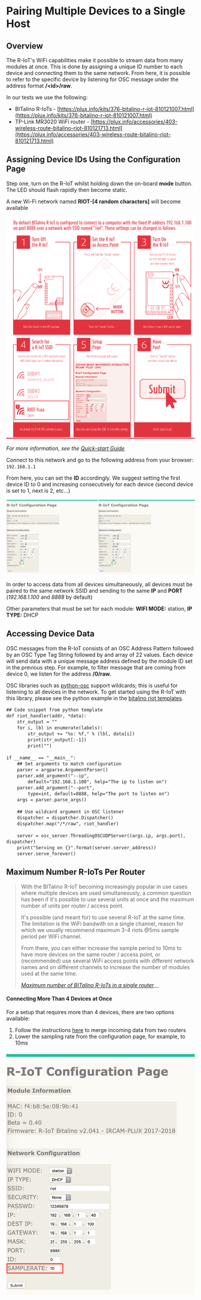 # Pairing Multiple Devices to a Single Host

## Overview

The R-IoT's WiFi capabilities make it possible to stream data from many modules at once. This is done by assigning a unique ID number to each device and connecting them to the same network. From here, it is possible to refer to the specific device by listening for OSC message under the address format **/&lt;id&gt;/raw**.

In our tests we use the following:

* BITalino R-IoTs - [https://plux.info/kits/376-bitalino-r-iot-810121007.html](https://plux.info/kits/376-bitalino-r-iot-810121007.html)
* TP-Link MR3020 WiFi router - [https://plux.info/accessories/403-wireless-route-bitalino-riot-810121713.html](https://plux.info/accessories/403-wireless-route-bitalino-riot-810121713.html)

## Assigning Device IDs Using the Configuration Page

Step one, turn on the R-IoT whilst holding down the on-board **mode** button. The LED should flash rapidly then become static.

A new Wi-Fi network named **RIOT-\[4 random characters\]** will become available

![](../.gitbook/assets/screen_shot_2018-11-05_at_11.15.37_am.png)

_For more information, see the_ [_Quick-start Guide_](https://bitalino.com/downloads/quickstart-guide-riot-1.0.0.12-print.pdf)

Connect to this network and go to the following address from your browser: `192.168.1.1`

From here, you can set the **ID** accordingly. We suggest setting the first device ID to 0 and increasing consecutively for each device \(second device is set to 1, next is 2, etc...\)

![Configuration of two R-IoT devices](../.gitbook/assets/riot_id_both%20%281%29.png)

In order to access data from all devices simultaneously, all devices must be paired to the same network SSID and sending to the same **IP** and **PORT** \(_192.168.1.100_ and _8888_ by default\)

Other parameters that must be set for each module: **WIFI MODE:** station, **IP TYPE:** DHCP

## Accessing Device Data

OSC messages from the R-IoT consists of an OSC Address Pattern followed by an OSC Type Tag String followed by and array of 22 values. Each device will send data with a unique message address defined by the module ID set in the previous step. For example, to filter message that are coming from device 0, we listen for the address **/0/raw.**

OSC libraries such as [python-osc](https://pypi.org/project/python-osc/) support wildcards; this is useful for listening to all devices in the network. To get started using the R-IoT with this library, please see the python example in the [bitalino riot templates](https://github.com/wprimett/bitalino_riot_templates).

```text
## Code snippet from python template
def riot_handler(addr, *data):
    str_output = ""
    for i, lbl in enumerate(labels):
        str_output += "%s: %f," % (lbl, data[i])
        print(str_output[:-1])
        print("")

if __name__ == "__main__":
    ## Set arguments to match configuration
    parser = argparse.ArgumentParser()
    parser.add_argument("--ip",
        default="192.168.1.100", help="The ip to listen on")
    parser.add_argument("--port",
        type=int, default=8888, help="The port to listen on")
    args = parser.parse_args()

    ## Use wildcard argument in OSC listener        
    dispatcher = dispatcher.Dispatcher()
    dispatcher.map("/*/raw", riot_handler)

    server = osc_server.ThreadingOSCUDPServer((args.ip, args.port), dispatcher)
    print("Serving on {}".format(server.server_address))
    server.serve_forever()
```

## Maximum Number R-IoTs Per Router

> With the BITalino R-IoT becoming increasingly popular in use cases where multiple devices are used simultaneously, a common question has been if it's possible to use several units at once and the maximum number of units per router / access point.
>
> It's possible \(and meant for\) to use several R-IoT at the same time. The limitation is the WiFi bandwith on a single channel, reason for which we usually recommend maximum 3-4 riots @5ms sample period per WiFi channel.
>
> From there, you can either increase the sample period to 10ms to have more devices on the same router / access point, or \(recommended\) use several WiFi access points with different network names and on different channels to increase the number of modules used at the same time.
>
> [_Maximum number of BITalino R-IoTs in a single router_](https://forum.bitalino.com/viewtopic.php?f=1&t=488)\_\_

#### Connecting More Than 4 Devices at Once

For a setup that requires more than 4 devices, there are two options available:

1. Follow the instructions [here](https://forum.bitalino.com/viewtopic.php?f=1&t=511) to merge incoming data from two routers
2. Lower the sampling rate from the configuration page, for example, to 10ms

![](../.gitbook/assets/lower_sampling_rate.png)
